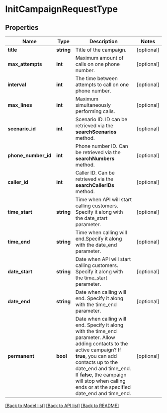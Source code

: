 # InitCampaignRequestType

## Properties
Name | Type | Description | Notes
------------ | ------------- | ------------- | -------------
**title** | **string** | Title of the campaign. | [optional] 
**max_attempts** | **int** | Maximum amount of calls on one phone number. | [optional] 
**interval** | **int** | The time between attempts to call on one phone number. | [optional] 
**max_lines** | **int** | Maximum simultaneously performing calls. | [optional] 
**scenario_id** | **int** | Scenario ID. ID can be retrieved via the **searchScenarios** method. | [optional] 
**phone_number_id** | **int** | Phone number ID. Can be retrieved via the **searchNumbers** method. | [optional] 
**caller_id** | **int** | Caller ID. Can be retrieved via the **searchCallerIDs** method. | [optional] 
**time_start** | **string** | Time when API will start calling customers. Specify it along with the date_start parameter. | [optional] 
**time_end** | **string** | Time when calling will end.Specify it along with the date_end parameter. | [optional] 
**date_start** | **string** | Date when API will start calling customers. Specify it along with the time_start parameter. | [optional] 
**date_end** | **string** | Date when calling will end. Specify it along with the time_end parameter. | [optional] 
**permanent** | **bool** | Date when calling will end. Specify it along with the time_end parameter. Allow adding contacts to the active campaign? If **true**, you can add contacts up to the date_end and time_end. If **false**, the campaign will stop when calling ends or at the specified date_end and time_end. | [optional] 

[[Back to Model list]](../README.md#documentation-for-models) [[Back to API list]](../README.md#documentation-for-api-endpoints) [[Back to README]](../README.md)

